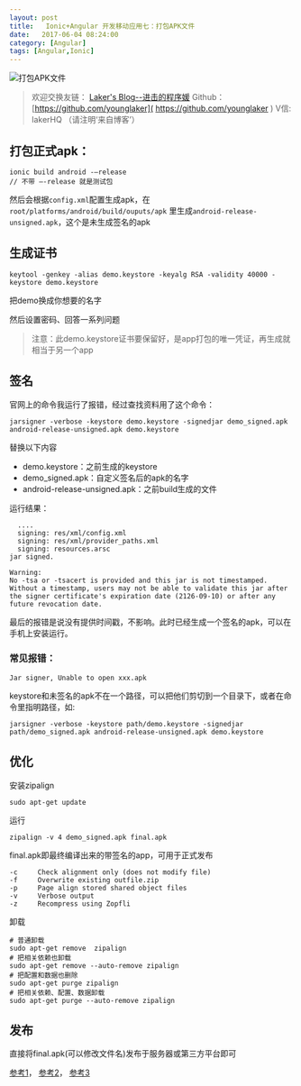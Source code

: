 ```yaml
---
layout: post
title:   Ionic+Angular 开发移动应用七：打包APK文件
date:   2017-06-04 08:24:00
category: [Angular]
tags: [Angular,Ionic]
---
```


![打包APK文件][1]

<!--more-->

> 欢迎交换友链： [Laker's Blog--进击的程序媛]( http://laker.me/blog )
> Github：[https://github.com/younglaker]( https://github.com/younglaker )
> V信: lakerHQ （请注明‘来自博客’）

## 打包正式apk：
```
ionic build android -—release
// 不带 —-release 就是测试包
```
然后会根据`config.xml`配置生成apk，在`root/platforms/android/build/ouputs/apk` 里生成`android-release-unsigned.apk`，这个是未生成签名的apk

## 生成证书
```
keytool -genkey -alias demo.keystore -keyalg RSA -validity 40000 -keystore demo.keystore
```
把demo换成你想要的名字

然后设置密码、回答一系列问题


> 注意：此demo.keystore证书要保留好，是app打包的唯一凭证，再生成就相当于另一个app


## 签名
官网上的命令我运行了报错，经过查找资料用了这个命令：
```
jarsigner -verbose -keystore demo.keystore -signedjar demo_signed.apk android-release-unsigned.apk demo.keystore
```
替换以下内容
- demo.keystore：之前生成的keystore
- demo_signed.apk：自定义签名后的apk的名字
- android-release-unsigned.apk：之前build生成的文件

运行结果：
```
  ....
  signing: res/xml/config.xml
  signing: res/xml/provider_paths.xml
  signing: resources.arsc
jar signed.

Warning: 
No -tsa or -tsacert is provided and this jar is not timestamped. Without a timestamp, users may not be able to validate this jar after the signer certificate's expiration date (2126-09-10) or after any future revocation date.
```

最后的报错是说没有提供时间戳，不影响。此时已经生成一个签名的apk，可以在手机上安装运行。

### 常见报错：

```
Jar signer, Unable to open xxx.apk
```
keystore和未签名的apk不在一个路径，可以把他们剪切到一个目录下，或者在命令里指明路径，如:

```
jarsigner -verbose -keystore path/demo.keystore -signedjar path/demo_signed.apk android-release-unsigned.apk demo.keystore
```

## 优化

安装zipalign
```
sudo apt-get update
```
运行
```
zipalign -v 4 demo_signed.apk final.apk
```

final.apk即最终编译出来的带签名的app，可用于正式发布
```
-c     Check alignment only (does not modify file)
-f     Overwrite existing outfile.zip
-p     Page align stored shared object files
-v     Verbose output
-z     Recompress using Zopfli
```
卸载
```
# 普通卸载
sudo apt-get remove  zipalign
# 把相关依赖也卸载
sudo apt-get remove --auto-remove zipalign
# 把配置和数据也删除
sudo apt-get purge zipalign
# 把相关依赖、配置、数据卸载
sudo apt-get purge --auto-remove zipalign
```

## 发布

直接将final.apk(可以修改文件名)发布于服务器或第三方平台即可



[参考1][2]， [参考2][3]， [参考3][4]



  [1]: http://77g54f.com1.z0.glb.clouddn.com/bgt-20170604.png?imageView2/1/q/100|watermark/1/image/aHR0cDovLzc3ZzU0Zi5jb20xLnowLmdsYi5jbG91ZGRuLmNvbS9sYWtlcjEucG5n/dissolve/100/gravity/South/dy/10
  [2]: http://ionicframework.com/docs/guide/publishing.html
  [3]: http://rasyid.net/2015/10/02/step-by-step-guide-create-apk-for-your-ionic-framework-project/
  [4]: https://gist.github.com/leommoore/b441473ce4fb1a8cee97
